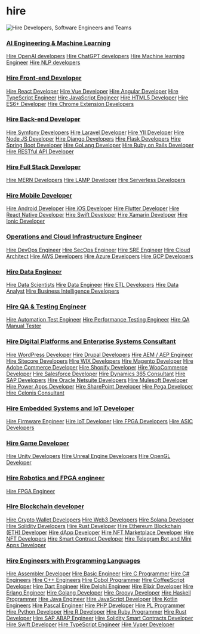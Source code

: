 # hire

![<h1>Hire Developers, Software Engineers and Teams</h1>](https://upstaff.com/wp-content/uploads/2024/03/Subtract-1.svg)

<div class="up-mega-menu__wrapper">
<div class="up-mega-menu__column">
<div class="up-mega-menu__links">
<h3><a href="/hire/artificial-intelligence-and-machine-learning-ai-and-ml/">AI Engineering &amp; Machine Learning</a></h3>
<a href="/hire/openai/">Hire OpenAI developers</a>
<a href="/hire/chatgpt/">Hire ChatGPT developers</a>
<a href="/hire/ml/">Hire Machine learning Engineer</a>
<a href="/hire/nlp/">Hire NLP developers</a>

</div>
<div class="up-mega-menu__links">
<h3><a href="/hire/front-end-web/">Hire Front-end Developer</a></h3>
<a href="/hire/react/">Hire React Developer</a>
<a href="/hire/vue-js/">Hire Vue Developer</a>
<a href="/hire/angular/">Hire Angular Developer</a>
<a href="/hire/typescript/">Hire TypeScript Engineer</a>
<a href="/hire/javascript/">Hire JavaScript Engineer</a>
<a href="/hire/html5/">Hire HTML5 Developer</a>
<a href="/hire/es6/">Hire ES6+ Developer</a>
<a href="/hire/chrome-extension/">Hire Chrome Extension Developers</a>

</div>
<div class="up-mega-menu__links">
<h3><a href="/hire/back-end-web/">Hire Back-end Developer</a></h3>
<a href="/hire/symfony/">Hire Symfony Developers</a>
<a href="/hire/laravel/">Hire Laravel Developer</a>
<a href="/hire/yii/">Hire YII Developer</a>
<a href="/hire/node-js/">Hire Node JS Developer</a>
<a href="/hire/django/">Hire Django Developers</a>
<a href="/hire/flask/">Hire Flask Developers</a>
<a href="/hire/spring-boot/">Hire Spring Boot Developer</a>
<a href="/hire/golang/">Hire GoLang Developer</a>
<a href="/hire/ruby-on-rails-ror/">Hire Ruby on Rails Developer</a>
<a href="/hire/restful-api/">Hire RESTful API Developer</a>

</div>
<div class="up-mega-menu__links">
<h3><a href="/hire/full-stack-web/">Hire Full Stack Developer</a></h3>
<a href="/hire/mern-stack-mongodb-express-react-node/">Hire MERN Developers</a>
<a href="/hire/lamp/">Hire LAMP Developer</a>
<a href="/hire/serverless/">Hire Serverless Developers</a>

</div>
</div>
<div class="up-mega-menu__column">
<div class="up-mega-menu__links">
<h3><a href="/hire/mobile/">Hire Mobile Developer</a></h3>
<a href="/hire/android/">Hire Android Developer</a>
<a href="/hire/ios/">Hire iOS Developer</a>
<a href="/hire/flutter/">Hire Flutter Developer</a>
<a href="/hire/react-native/">Hire React Native Developer</a>
<a href="/hire/swift/">Hire Swift Developer</a>
<a href="/hire/xamarin-developers/">Hire Xamarin Developer</a>
<a href="/hire/ionic/">Hire Ionic Developer</a>

</div>
<div class="up-mega-menu__links">
<h3><a href="/hire/operations-cloud/">Operations and Cloud Infrastructure Engineer</a></h3>
<a href="/hire/devops/">Hire DevOps Engineer</a>
<a href="/hire/security-operations-secops/">Hire SecOps Engineer</a>
<a href="/hire/sre/">Hire SRE Engineer</a>
<a href="/hire/cloud-architect/">Hire Cloud Architect</a>
<a href="/hire/amazon-web-services-aws/">Hire AWS Developers</a>
<a href="/hire/azure/">Hire Azure Developers</a>
<a href="/hire/google-cloud-platform-gcp/">Hire GCP Developers</a>

</div>
<div class="up-mega-menu__links">
<h3><a href="/hire/data-engineering/">Hire Data Engineer</a></h3>
<a href="https://upstaff.com/hire/data-scientists/">Hire Data Scientists</a>
<a href="/hire/data-engineer/">Hire Data Engineer</a>
<a href="/hire/data-pipelines-etl/">Hire ETL Developers</a>
<a href="/hire/data-analyst-da/">Hire Data Analyst</a>
<a href="/hire/business-intelligence-bi/">Hire Business Intelligence Developers</a>

</div>
<div class="up-mega-menu__links">
<h3><a href="https://upstaff.com/hire/qa-testing-engineering/">Hire QA &amp; Testing Engineer</a></h3>
<a href="https://upstaff.com/hire/test-automation/">Hire Automation Test Engineer</a>
<a href="https://upstaff.com/hire/performance-testing/">Hire Performance Testing Engineer</a>
<a href="https://upstaff.com/hire/manual-qa-tester/">Hire QA Manual Tester</a>

</div>
</div>
<div class="up-mega-menu__column">
<div class="up-mega-menu__links">
<h3><a href="/hire/digital-platforms-enterprise-systems/">Hire Digital Platforms and Enterprise Systems Consultant</a></h3>
<a href="/hire/wordpress/">Hire WordPress Developer</a>
<a href="https://upstaff.com/hire/drupal/">Hire Drupal Developers</a>
<a href="/hire/adobe-experience-manager-and-platform-aem-aep/">Hire AEM / AEP Engineer</a>
<a href="/hire/sitecore/">Hire Sitecore Developers</a>
<a href="/hire/wix/">Hire WIX Developers</a>
<a href="/hire/magento/">Hire Magento Developer</a>
<a href="https://upstaff.com/hire/adobe-commerce-ex-magento/">Hire Adobe Commerce Developer</a>
<a href="/hire/shopify/">Hire Shopify Developer</a>
<a href="/hire/woocommerce/">Hire WooCommerce Developer</a>
<a href="/hire/salesforce/">Hire Salesforce Developer</a>
<a href="https://upstaff.com/hire/ms-dynamics-crm/">Hire Dynamics 365 Consultant</a>
<a href="/hire/sap/">Hire SAP Developers</a>
<a href="/hire/oracle-netsuite/">Hire Oracle Netsuite Developers</a>
<a href="/hire/mulesoft/">Hire Mulesoft Developer</a>
<a href="https://upstaff.com/hire/power-apps/">Hire Power Apps Developer</a>
<a href="/hire/microsoft-sharepoint/">Hire SharePoint Developer</a>
<a href="/hire/pega/">Hire Pega Developer</a>
<a href="/hire/celonis/">Hire Celonis Consultant</a>

</div>
<div class="up-mega-menu__links">
<h3><a href="https://upstaff.com/hire/embedded-systems-iot/">Hire Embedded Systems and IoT Developer</a></h3>
<a href="/hire/embedded-firmware/">Hire Firmware Engineer</a>
<a href="/hire/iot/">Hire IoT Developer</a>
<a href="/hire/fpga/">Hire FPGA Developers</a>
<a href="/hire/asic/">Hire ASIC Developers</a>

</div>
</div>
<div class="up-mega-menu__column">
<div class="up-mega-menu__links">
<h3><a href="https://upstaff.com/hire/game/">Hire Game Developer</a></h3>
<a href="/hire/unity/">Hire Unity Developers</a>
<a href="/hire/unreal-engine/">Hire Unreal Engine Developers</a>
<a href="/hire/opengl/">Hire OpenGL Developer</a>

</div>
<div class="up-mega-menu__links">
<h3><a href="https://upstaff.com/hire/robotics-fpga/">Hire Robotics and FPGA engineer</a></h3>
<a href="https://upstaff.com/hire/fpga/">Hire FPGA Engineer</a>

</div>
<div class="up-mega-menu__links">
<h3><a href="https://upstaff.com/hire/blockchain/">Hire Blockchain developer</a></h3>
<a href="/hire/wallets-integration-transaction-signing/">Hire Crypto Wallet Developers</a>
<a href="/hire/web3/">Hire Web3 Developers</a>
<a href="/hire/solana/">Hire Solana Developer</a>
<a href="/hire/solidity/">Hire Solidity Developers</a>
<a href="/hire/rust/">Hire Rust Developer</a>
<a href="/hire/ethereum-blockchain-eth/">Hire Ethereum Blockchain (ETH) Developer</a>
<a href="/hire/dapp/">Hire dApp Developer</a>
<a href="/hire/nft-marketplace/">Hire NFT Marketplace Developer</a>
<a href="/hire/nft-non-fungible-token/">Hire NFT Developers</a>
<a href="https://upstaff.com/hire/smart-contract-audit-security/">Hire Smart Contract Developer</a>
<a href="https://upstaff.com/hire/telegram-bots-and-mini-apps/">Hire Telegram Bot and Mini Apps Developer</a>

</div>
</div>
<div class="up-mega-menu__column">
<div class="up-mega-menu__links">
<h3><a href="/hire/hire-programming-languages/">Hire Engineers with Programming Languages</a></h3>
<a href="/hire/assembler/">Hire Assembler Developer</a>
<a href="/hire/basic/">Hire Basic Engineer</a>
<a href="/hire/c/">Hire C Programmer</a>
<a href="/hire/c-sharp/">Hire C# Engineers</a>
<a href="https://upstaff.com/hire/c-plus-plus/">Hire C++ Engineers</a>
<a href="/hire/cobol/">Hire Cobol Programmer</a>
<a href="/hire/coffeescript/">Hire CoffeeScript Developer</a>
<a href="/hire/dart/">Hire Dart Engineer</a>
<a href="https://upstaff.com/hire/delphi/">Hire Delphi Engineer</a>
<a href="/hire/elixir/">Hire Elixir Developer</a>
<a href="/hire/erlang/">Hire Erlang Engineer</a>
<a href="/hire/golang/">Hire Golang Developer</a>
<a href="/hire/groovy/">Hire Groovy Developer</a>
<a href="/hire/haskell/">Hire Haskell Programmer</a>
<a href="/hire/java/">Hire Java Engineer</a>
<a href="/hire/javascript/">Hire JavaScript Developer</a>
<a href="/hire/kotlin/">Hire Kotlin Engineers</a>
<a href="https://upstaff.com/hire/pascal/">Hire Pascal Engineer</a>
<a href="/hire/php/">Hire PHP Developer</a>
<a href="/hire/pl/">Hire PL Programmer</a>
<a href="/hire/python/">Hire Python Developer</a>
<a href="/hire/r/">Hire R Developer</a>
<a href="https://upstaff.com/hire/ruby/">Hire Ruby Programmer</a>
<a href="/hire/rust/">Hire Rust Developer</a>
<a href="/hire/sap-abap/">Hire SAP ABAP Engineer</a>
<a href="/hire/solidity/">Hire Solidity Smart Contracts Developer</a>
<a href="/hire/swift/">Hire Swift Developer</a>
<a href="/hire/typescript/">Hire TypeScript Engineer</a>
<a href="/hire/vyper/">Hire Vyper Developer</a>

</div>
</div>
</div>
